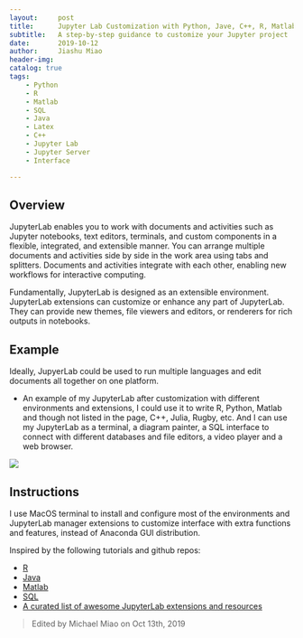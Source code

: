 ```yaml
---
layout:     post
title:      Jupyter Lab Customization with Python, Jave, C++, R, Matlab Environments and SQL, Diagram, Markdown Interface
subtitle:   A step-by-step guidance to customize your Jupyter project 
date:       2019-10-12
author:     Jiashu Miao
header-img: 
catalog: true
tags:
    - Python
    - R
    - Matlab
    - SQL
    - Java
    - Latex
    - C++
    - Jupyter Lab
    - Jupyter Server
    - Interface

---
```


## Overview
JupyterLab enables you to work with documents and activities such as Jupyter notebooks, text editors, terminals, and custom components in a flexible, integrated, and extensible manner. You can arrange multiple documents and activities side by side in the work area using tabs and splitters. Documents and activities integrate with each other, enabling new workflows for interactive computing.

Fundamentally, JupyterLab is designed as an extensible environment. JupyterLab extensions can customize or enhance any part of JupyterLab. They can provide new themes, file viewers and editors, or renderers for rich outputs in notebooks.

## Example

Ideally, JupyerLab could be used to run multiple languages and edit documents all together on one platform.

- An example of my JupyterLab after customization with different environments and extensions, I could use it to write R, Python, Matlab and though not listed in the page, C++, Julia, Rugby, etc. And I can use my JupyterLab as a terminal, a diagram painter, a SQL interface to connect with different databases and file editors, a video player and a web browser. 

![](https://michaelmiaomiao.github.io/webfile/Jupyterlab.png)

## Instructions

I use MacOS terminal to install and configure most of the environments and JupyterLab manager extensions to customize interface with extra functions and features, instead of Anaconda GUI distribution.

Inspired by the following tutorials and github repos:

- [R](https://github.com/IRkernel/IRkernel)
- [Java](https://github.com/SpencerPark/IJava#installing)
- [Matlab](https://am111.readthedocs.io/en/latest/jmatlab_use.html)
- [SQL](https://www.datacamp.com/community/tutorials/sql-interface-within-jupyterlab)
- [A curated list of awesome JupyterLab extensions and resources](https://github.com/mauhai/awesome-jupyterlab)

> Edited by Michael Miao on Oct 13th, 2019
